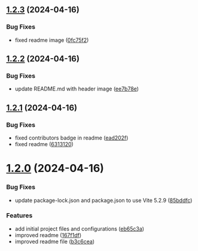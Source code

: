 ## [1.2.3](https://github.com/TheNaubit/tailwind-dot-grid-backgrounds/compare/v1.2.2...v1.2.3) (2024-04-16)


### Bug Fixes

* fixed readme image ([0fc75f2](https://github.com/TheNaubit/tailwind-dot-grid-backgrounds/commit/0fc75f26f42591bf7c2cd54c714565eb30ca09aa))



## [1.2.2](https://github.com/TheNaubit/tailwind-dot-grid-backgrounds/compare/v1.2.1...v1.2.2) (2024-04-16)


### Bug Fixes

* update README.md with header image ([ee7b78e](https://github.com/TheNaubit/tailwind-dot-grid-backgrounds/commit/ee7b78e6fa689009727d747fd5eaa9dda923fd04))



## [1.2.1](https://github.com/TheNaubit/tailwind-dot-grid-backgrounds/compare/v1.2.0...v1.2.1) (2024-04-16)


### Bug Fixes

* fixed contributors badge in readme ([ead202f](https://github.com/TheNaubit/tailwind-dot-grid-backgrounds/commit/ead202f6c2bb907bd8c4536a9002706c55416a6c))
* fixed readme ([6313120](https://github.com/TheNaubit/tailwind-dot-grid-backgrounds/commit/631312087e71d037812196a8adeaafef639c2db1))



# [1.2.0](https://github.com/TheNaubit/tailwind-dot-grid-backgrounds/compare/eb65c3a1503eb4e7c09c03b4d4cddf7a26405954...v1.2.0) (2024-04-16)


### Bug Fixes

* update package-lock.json and package.json to use Vite 5.2.9 ([85bddfc](https://github.com/TheNaubit/tailwind-dot-grid-backgrounds/commit/85bddfce42dc4e91f9dbccb0f940dc3e14a31081))


### Features

* add initial project files and configurations ([eb65c3a](https://github.com/TheNaubit/tailwind-dot-grid-backgrounds/commit/eb65c3a1503eb4e7c09c03b4d4cddf7a26405954))
* improved readme ([167f1df](https://github.com/TheNaubit/tailwind-dot-grid-backgrounds/commit/167f1dfdb2e29a5d2eeb89ae67b343a3f0c67ac6))
* improved readme file ([b3c6cea](https://github.com/TheNaubit/tailwind-dot-grid-backgrounds/commit/b3c6ceaef02f2ee7938ffcce59d088bce2344c4d))



